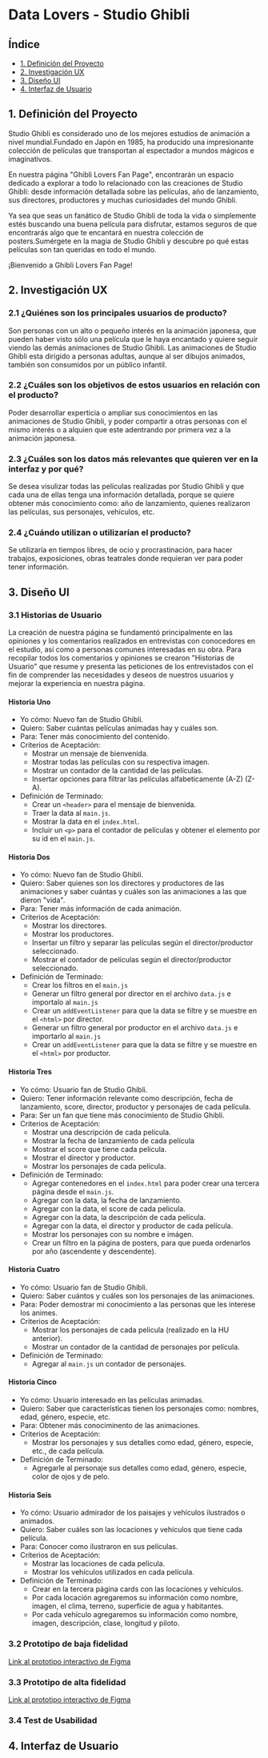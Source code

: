 # Data Lovers - Studio Ghibli

## Índice

* [1. Definición del Proyecto](#1-definición-del-proyecto)
* [2. Investigación UX](#2-investigación-ux)
* [3. Diseño UI](#3-diseño-ui)
* [4. Interfaz de Usuario](#4-interfaz-de-usuario)

## 1. Definición del Proyecto

Studio Ghibli es considerado uno de los mejores estudios de animación a nivel mundial.Fundado en Japón en 1985,
ha producido una impresionante colección de películas que transportan al espectador a mundos mágicos e imaginativos.

En nuestra página "Ghibli Lovers Fan Page", encontrarán un espacio dedicado a explorar a todo lo relacionado con
las creaciones de Studio Ghibli: desde información detallada sobre las películas, año de lanzamiento, sus directores,
productores y muchas curiosidades del mundo Ghibli.

Ya sea que seas un fanático de Studio Ghibli de toda la vida o simplemente estés buscando una buena película para
disfrutar, estamos seguros de que encontrarás algo que te encantará en nuestra colección de posters.Sumérgete en la 
magia de Studio Ghibli y descubre po qué estas películas son tan queridas en todo el mundo.

¡Bienvenido a Ghibli Lovers Fan Page!

## 2. Investigación UX

### 2.1 ¿Quiénes son los principales usuarios de producto?
Son personas con un alto o pequeño interés en la animación japonesa, que pueden haber visto sólo una película que le haya 
encantado y quiere seguir viendo las demás animaciones de Studio Ghibli. Las animaciones de Studio Ghibli esta dirigido
a personas adultas, aunque al ser dibujos animados, también son consumidos por un público infantil.

### 2.2 ¿Cuáles son los objetivos de estos usuarios en relación con el producto?
Poder desarrollar experticia o ampliar sus conocimientos en las animaciones de Studio Ghibli, y poder compartir a otras
personas con el mismo interés o a alquien que este adentrando por primera vez a la animación japonesa.

### 2.3 ¿Cuáles son los datos más relevantes que quieren ver en la interfaz y por qué?

Se desea visulizar todas las películas realizadas por Studio Ghibli y que cada una de ellas tenga una información 
detallada, porque se quiere obtener más conocimiento como: año de lanzamiento, quienes realizaron las películas,
sus personajes, vehículos, etc.

### 2.4 ¿Cuándo utilizan o utilizarían el producto?
Se utilizaría en tiempos libres, de ocio y procrastinación, para hacer trabajos, exposiciones, obras teatrales 
donde requieran ver para poder tener información.

## 3. Diseño UI

### 3.1 Historias de Usuario
La creación de nuestra página se fundamentó principalmente en las opiniones y los comentarios realizados en 
entrevistas con conocedores en el estudio, así como a personas comunes interesadas en su obra. Para recopilar
todos los comentarios y opiniones se crearon "Historias de Usuario" que resume y presenta las peticiones de
los entrevistados con el fin de comprender las necesidades y deseos de nuestros usuarios y mejorar la
experiencia en nuestra página.

#### Historia Uno
- Yo cómo: Nuevo fan de Studio Ghibli.
- Quiero: Saber cuántas películas animadas hay y cuáles son.
- Para: Tener más conocimiento del contenido.
- Criterios de Aceptación:
    - Mostrar un mensaje de bienvenida.
    - Mostrar todas las películas con su respectiva imagen.
    - Mostrar un contador de la cantidad de las películas.
    - Insertar opciones para filtrar las películas alfabeticamente (A-Z) (Z-A).
- Definición de Terminado:
    - Crear un `<header>` para el mensaje de bienvenida.
    - Traer la data al `main.js`.
    - Mostrar la data en el `index.html`.
    - Incluir un `<p>` para el contador de películas y obtener el elemento por su id en el `main.js`.

#### Historia Dos
- Yo cómo: Nuevo fan de Studio Ghibli.
- Quiero: Saber quienes son los directores y productores de las animaciones y saber cuántas y cuáles son las animaciones a las que dieron "vida".
- Para: Tener más información de cada animación.
- Criterios de Aceptación:
    - Mostrar los directores.
    - Mostrar los productores.
    - Insertar un filtro y separar las películas según el director/productor seleccionado.
    - Mostrar el contador de películas según el director/productor seleccionado.
- Definición de Terminado:
    - Crear los filtros en el `main.js`
    - Generar un filtro general por director en el archivo `data.js` e importalo al `main.js`
    - Crear un `addEventListener` para que la data se filtre y se muestre en el `<html>` por director.
    - Generar un filtro general por productor en el archivo `data.js` e importarlo al `main.js`
    - Crear un `addEventListener` para que la data se filtre y se muestre en el `<html>` por productor.

#### Historia Tres
- Yo cómo: Usuario fan de Studio Ghibli.
- Quiero: Tener información relevante como descripción, fecha de lanzamiento, score, director, productor
y personajes de cada película.
- Para: Ser un fan que tiene más conocimiento de Studio Ghibli.
- Criterios de Aceptación:
    - Mostrar una descripción de cada película.
    - Mostrar la fecha de lanzamiento de cada película
    - Mostrar el score que tiene cada película.
    - Mostrar el director y productor.
    - Mostrar los personajes de cada película.
- Definición de Terminado:
    - Agregar contenedores en el `index.html` para poder crear una tercera página desde el `main.js`. 
    - Agregar con la data, la fecha de lanzamiento.
    - Agregar con la data, el score de cada pelicula.
    - Agregar con la data, la descripción de cada película.
    - Agregar con la data, el director y productor de cada película.
    - Mostrar los personajes con su nombre e imágen.
    - Crear un filtro en la página de posters, para que pueda ordenarlos por año (ascendente y descendente).

#### Historia Cuatro
- Yo cómo: Usuario fan de Studio Ghibli.
- Quiero: Saber cuántos y cuáles son los personajes de las animaciones.
- Para: Poder demostrar mi conocimiento a las personas que les interese los animes.
- Criterios de Aceptación:
    - Mostrar los personajes de cada pelicula (realizado en la HU anterior).
    - Mostrar un contador de la cantidad de personajes por película.
- Definición de Terminado:
    - Agregar al `main.js` un contador de personajes.

#### Historia Cinco
- Yo cómo: Usuario interesado en las películas animadas.
- Quiero: Saber que características tienen los personajes como: nombres, edad, género, especie, etc.
- Para: Obtener más conociminento de las animaciones.
- Criterios de Aceptación:
    - Mostrar los personajes y sus detalles como edad, género, especie, etc., de cada película.
- Definición de Terminado:
    - Agregarle al personaje sus detalles como edad, género, especie, color de ojos y de pelo.

#### Historia Seis
- Yo cómo: Usuario admirador de los paisajes y vehículos ilustrados o animados.
- Quiero: Saber cuáles son las locaciones y vehículos que tiene cada película.
- Para: Conocer como ilustraron en sus películas.
- Criterios de Aceptación:
    - Mostrar las locaciones de cada película.
    - Mostrar los vehículos utilizados en cada película.
- Definición de Terminado:
    - Crear en la tercera página cards con las locaciones y vehículos.
    - Por cada locación agregaremos su información como nombre, imagen, el clima, terreno, superficie de agua y habitantes.
    - Por cada vehículo agregaremos su información como nombre, imagen, descripción, clase, longitud y piloto.    

### 3.2 Prototipo de baja fidelidad
[Link al prototipo interactivo de Figma](https://www.figma.com/proto/AUvHq0MHcmJOp4PYmd6T7R/Studio-Ghibli?type=design&node-id=586-10&scaling=scale-down&page-id=55%3A3&starting-point-node-id=586%3A9)

### 3.3 Prototipo de alta fidelidad
[Link al prototipo interactivo de Figma](https://www.figma.com/proto/AUvHq0MHcmJOp4PYmd6T7R/Studio-Ghibli?type=design&node-id=130-15&scaling=scale-down&page-id=0%3A1&starting-point-node-id=130%3A15)

### 3.4 Test de Usabilidad

## 4. Interfaz de Usuario
